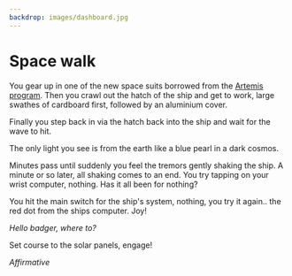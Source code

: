 ```yaml
---
backdrop: images/dashboard.jpg
---
```


# Space walk

You gear up in one of the new space suits borrowed from the [Artemis program](https://docs.microsoft.com/en-us/learn/modules/introduction-python-nasa/2-artemis). Then you crawl out the hatch of the ship and get to work, large swathes of cardboard first, followed by an aluminium cover.

Finally you step back in via the hatch back into the ship and wait for the wave to hit.

The only light you see is from the earth like a blue pearl in a dark cosmos.

Minutes pass until suddenly you feel the tremors gently shaking the ship. A minute or so later, all shaking comes to an end. You try tapping on your wrist computer, nothing. Has it all been for nothing?

You hit the main switch for the ship's system, nothing, you try it again.. the red dot from the ships computer. Joy!

_Hello badger, where to?_

Set course to the solar panels, engage!

_Affirmative_

<Page url="solarpanels" instructions="" action="To the solar panels" condition="none" /> 
